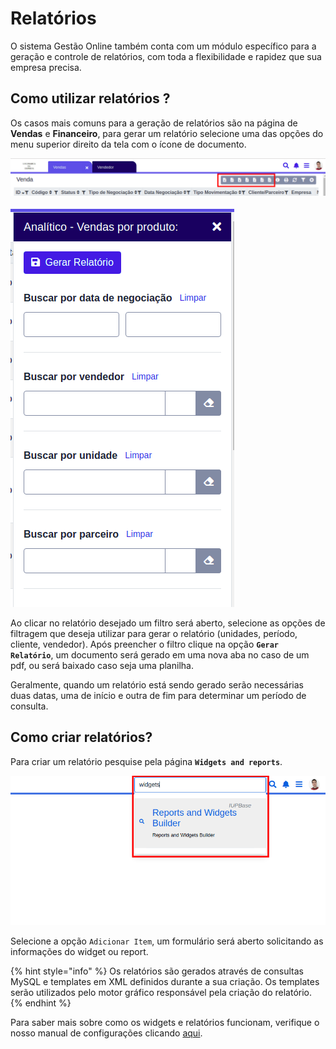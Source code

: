 # Relatórios

O sistema Gestão Online também conta com um módulo específico para a geração e controle de relatórios, com toda a flexibilidade e rapidez que sua empresa precisa.

## Como utilizar relatórios ?

Os casos mais comuns para a geração de relatórios são na página de **Vendas** e **Financeiro**, para gerar um relatório selecione uma das opções do menu superior direito da tela com o ícone de documento.

![](/ERP/assets/manuais-de-uso/relatorios/1-relatorios.png)

![](/ERP/assets/manuais-de-uso/relatorios/2-relatorios.png)

Ao clicar no relatório desejado um filtro será aberto, selecione as opções de filtragem que deseja utilizar para gerar o relatório (unidades, período, cliente, vendedor). Após preencher o filtro clique na opção **`Gerar Relatório`**, um documento será gerado em uma nova aba no caso de um pdf, ou será baixado caso seja uma planilha.

Geralmente, quando um relatório está sendo gerado serão necessárias duas datas, uma de início e outra de fim para determinar um período de consulta.

## Como criar relatórios?

Para criar um relatório pesquise pela página **`Widgets and reports`**.

![](/ERP/assets/manuais-de-uso/relatorios/3-relatorios.png)

Selecione a opção `Adicionar Item`, um formulário será aberto solicitando as informações do widget ou report. 

{% hint style="info" %}
Os relatórios são gerados através de consultas MySQL e templates em XML definidos durante a sua criação.
Os templates serão utilizados pelo motor gráfico responsável pela criação do relatório.
{% endhint %}

Para saber mais sobre como os widgets e relatórios funcionam, verifique o nosso manual de configurações clicando <a href="/ERP/iniciando/modulos/configuracoes/report.md">aqui</a>.
